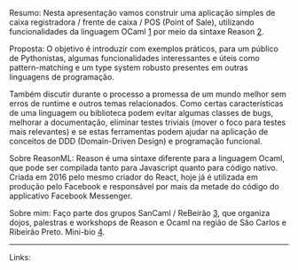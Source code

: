 Resumo: Nesta apresentação vamos construir uma aplicação simples de caixa registradora / frente de caixa / POS (Point of Sale), utilizando funcionalidades da linguagem OCaml [1] por meio da sintaxe Reason [2].

Proposta: O objetivo é introduzir com exemplos práticos, para um público de Pythonistas, algumas funcionalidades interessantes e úteis como pattern-matching e um type system robusto presentes em outras linguagens de programação.

Também discutir durante o processo a promessa de um mundo melhor sem erros de runtime e outros temas relacionados. Como certas características de uma linguagem ou biblioteca podem evitar algumas classes de bugs, melhorar a documentação, eliminar testes triviais (mover o foco para testes mais relevantes) e se estas ferramentas podem ajudar na aplicação de conceitos de DDD (Domain-Driven Design) e programação funcional.

Sobre ReasonML: Reason é uma sintaxe diferente para a linguagem Ocaml, que pode ser compilada tanto para Javascript quanto para código nativo. Criada em 2016 pelo mesmo criador do React, hoje já é utilizada em produção pelo Facebook e responsável por mais da metade do código do applicativo Facebook Messenger.

Sobre mim: Faço parte dos grupos SanCaml / ReBeirão [3], que organiza dojos, palestras e workshops de Reason e Ocaml na região de São Carlos e Ribeirão Preto. Mini-bio [4].

 

-----

Links:

[1]: http://www.ocaml.org/

[2]: http://reasonml.github.io/

[3]: http://t.me/rebeirao

[4]: https://github.com/fczuardi/minibios/blob/master/20180926-reason-opensanca.md
